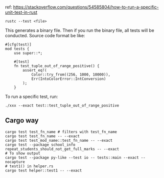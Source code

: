 ref: https://stackoverflow.com/questions/54585804/how-to-run-a-specific-unit-test-in-rust

```
rustc --test <file>
```

This generates a binary file. Then if you run the binary file, all tests will be conducted. Source code format be like:

```
#[cfg(test)]
mod tests {
    use super::*;

    #[test]
    fn test_tuple_out_of_range_positive() {
        assert_eq!(
            Color::try_from((256, 1000, 10000)),
            Err(IntoColorError::IntConversion)
        );
    }
```

To run a specific test, run: 

```
./xxx --exact test::test_tuple_out_of_range_positive
```

## Cargo way

```
cargo test test_fn_name # filters with test_fn_name
cargo test test_fn_name -- --exact
cargo test test_mod_name::test_fn_name -- --exact
cargo test --package school_info repeat_students_should_not_get_full_marks -- --exact
# To show output
cargo test --package py-like --test io -- tests::main --exact --nocapture
# test1() in helper.rs
cargo test helper::test1 -- --exact
```

